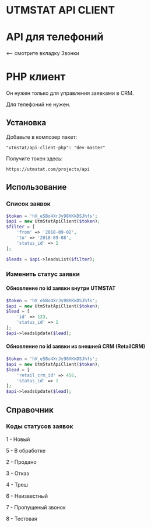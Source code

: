 UTMSTAT API CLIENT
==================

# API для телефоний

<-- смотрите вкладку Звонки

# PHP клиент

Он нужен только для управления заявками в CRM.

Для телефоний не нужен.

## Установка

Добавьте в композер пакет: 
```text
"utmstat/api-client-php": "dev-master"
```

Получите токен здесь: 
```text
https://utmstat.com/projects/api
```

## Использование

### Список заявок

```php
$token = 'hX_eSBo4XrJy98XKkDSJhfs';
$api = new UtmStatApiClient($token);
$filter = [
	'from' => '2018-09-02',
	'to' => '2018-09-08',
	'status_id' => 2
];

$leads = $api->leadsList($filter);
```

### Изменить статус заявки

#### Обновление по id заявки внутри UTMSTAT

```php
$token = 'hX_eSBo4XrJy98XKkDSJhfs';
$api = new UtmStatApiClient($token);
$lead = [
	'id' => 123,
	'status_id' => 1
];
$api->leadsUpdate($lead);
```

#### Обновление по id заявки из внешней CRM (RetailCRM)

```php
$token = 'hX_eSBo4XrJy98XKkDSJhfs';
$api = new UtmStatApiClient($token);
$lead = [
	'retail_crm_id' => 456,
	'status_id' => 1
];
$api->leadsUpdate($lead);
```

## Справочник

### Коды статусов заявок

1 - Новый

5 - В обработке

2 - Продано

3 - Отказ

4 - Треш

6 - Неизвестный

7 - Пропущеный звонок

8 - Тестовая
